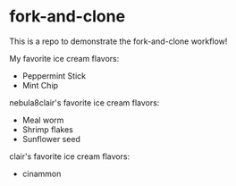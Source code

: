 # fork-and-clone
This is a repo to demonstrate the fork-and-clone workflow!

My favorite ice cream flavors:

- Peppermint Stick
- Mint Chip

nebula8clair's favorite ice cream flavors:

- Meal worm
- Shrimp flakes
- Sunflower seed

clair's favorite ice cream flavors:
- cinammon
